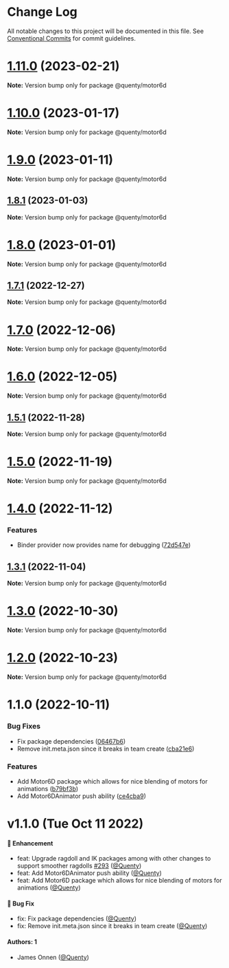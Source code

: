 # Change Log

All notable changes to this project will be documented in this file.
See [Conventional Commits](https://conventionalcommits.org) for commit guidelines.

# [1.11.0](https://github.com/Quenty/NevermoreEngine/compare/@quenty/motor6d@1.10.0...@quenty/motor6d@1.11.0) (2023-02-21)

**Note:** Version bump only for package @quenty/motor6d





# [1.10.0](https://github.com/Quenty/NevermoreEngine/compare/@quenty/motor6d@1.9.0...@quenty/motor6d@1.10.0) (2023-01-17)

**Note:** Version bump only for package @quenty/motor6d





# [1.9.0](https://github.com/Quenty/NevermoreEngine/compare/@quenty/motor6d@1.8.1...@quenty/motor6d@1.9.0) (2023-01-11)

**Note:** Version bump only for package @quenty/motor6d





## [1.8.1](https://github.com/Quenty/NevermoreEngine/compare/@quenty/motor6d@1.8.0...@quenty/motor6d@1.8.1) (2023-01-03)

**Note:** Version bump only for package @quenty/motor6d





# [1.8.0](https://github.com/Quenty/NevermoreEngine/compare/@quenty/motor6d@1.7.1...@quenty/motor6d@1.8.0) (2023-01-01)

**Note:** Version bump only for package @quenty/motor6d





## [1.7.1](https://github.com/Quenty/NevermoreEngine/compare/@quenty/motor6d@1.7.0...@quenty/motor6d@1.7.1) (2022-12-27)

**Note:** Version bump only for package @quenty/motor6d





# [1.7.0](https://github.com/Quenty/NevermoreEngine/compare/@quenty/motor6d@1.6.0...@quenty/motor6d@1.7.0) (2022-12-06)

**Note:** Version bump only for package @quenty/motor6d





# [1.6.0](https://github.com/Quenty/NevermoreEngine/compare/@quenty/motor6d@1.5.1...@quenty/motor6d@1.6.0) (2022-12-05)

**Note:** Version bump only for package @quenty/motor6d





## [1.5.1](https://github.com/Quenty/NevermoreEngine/compare/@quenty/motor6d@1.5.0...@quenty/motor6d@1.5.1) (2022-11-28)

**Note:** Version bump only for package @quenty/motor6d





# [1.5.0](https://github.com/Quenty/NevermoreEngine/compare/@quenty/motor6d@1.4.0...@quenty/motor6d@1.5.0) (2022-11-19)

**Note:** Version bump only for package @quenty/motor6d





# [1.4.0](https://github.com/Quenty/NevermoreEngine/compare/@quenty/motor6d@1.3.1...@quenty/motor6d@1.4.0) (2022-11-12)


### Features

* Binder provider now provides name for debugging ([72d547e](https://github.com/Quenty/NevermoreEngine/commit/72d547ea47358dfab1128dd076723f5a1a0d9fd8))





## [1.3.1](https://github.com/Quenty/NevermoreEngine/compare/@quenty/motor6d@1.3.0...@quenty/motor6d@1.3.1) (2022-11-04)

**Note:** Version bump only for package @quenty/motor6d





# [1.3.0](https://github.com/Quenty/NevermoreEngine/compare/@quenty/motor6d@1.2.0...@quenty/motor6d@1.3.0) (2022-10-30)

**Note:** Version bump only for package @quenty/motor6d





# [1.2.0](https://github.com/Quenty/NevermoreEngine/compare/@quenty/motor6d@1.1.0...@quenty/motor6d@1.2.0) (2022-10-23)

**Note:** Version bump only for package @quenty/motor6d





# 1.1.0 (2022-10-11)


### Bug Fixes

* Fix package dependencies ([06467b6](https://github.com/Quenty/NevermoreEngine/commit/06467b6bcbea4f0e33f3ecd6ea56424850824aef))
* Remove init.meta.json since it breaks in team create ([cba21e6](https://github.com/Quenty/NevermoreEngine/commit/cba21e602b50ea3799044eae9cb690d1cd9c88ec))


### Features

* Add Motor6D package which allows for nice blending of motors for animations ([b79bf3b](https://github.com/Quenty/NevermoreEngine/commit/b79bf3b42257cc95d2a0f456ef2b1d0c8a113e91))
* Add Motor6DAnimator push ability ([ce4cba9](https://github.com/Quenty/NevermoreEngine/commit/ce4cba93175645052252273b8f1dd2bdccbb9f98))





# v1.1.0 (Tue Oct 11 2022)

#### 🚀 Enhancement

- feat: Upgrade ragdoll and IK packages among with other changes to support smoother ragdolls [#293](https://github.com/Quenty/NevermoreEngine/pull/293) ([@Quenty](https://github.com/Quenty))
- feat: Add Motor6DAnimator push ability ([@Quenty](https://github.com/Quenty))
- feat: Add Motor6D package which allows for nice blending of motors for animations ([@Quenty](https://github.com/Quenty))

#### 🐛 Bug Fix

- fix: Fix package dependencies ([@Quenty](https://github.com/Quenty))
- fix: Remove init.meta.json since it breaks in team create ([@Quenty](https://github.com/Quenty))

#### Authors: 1

- James Onnen ([@Quenty](https://github.com/Quenty))
